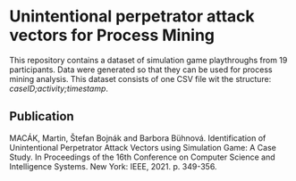 # Unintentional perpetrator attack vectors for Process Mining
This repository contains a dataset of simulation game playthroughs from 19 participants. Data were generated so that they can be used for process mining analysis. This dataset consists of one CSV file wit the structure: *caseID;activity;timestamp*.
## Publication
MACÁK, Martin, Štefan Bojnák and Barbora Bühnová. Identification of Unintentional Perpetrator Attack Vectors using Simulation Game: A Case Study. In Proceedings of the 16th Conference on Computer Science and Intelligence Systems. New York: IEEE, 2021. p. 349-356.
